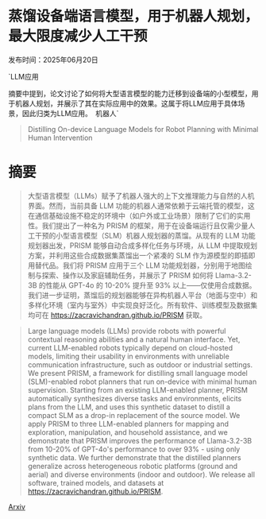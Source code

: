# 蒸馏设备端语言模型，用于机器人规划，最大限度减少人工干预

发布时间：2025年06月20日

`LLM应用

摘要中提到，论文讨论了如何将大型语言模型的能力迁移到设备端的小型模型，用于机器人规划，并展示了其在实际应用中的效果。这属于将LLM应用于具体场景，因此归类为LLM应用。` `机器人`

> Distilling On-device Language Models for Robot Planning with Minimal Human Intervention

# 摘要

> 大型语言模型（LLMs）赋予了机器人强大的上下文推理能力与自然的人机界面。然而，当前具备 LLM 功能的机器人通常依赖于云端托管的模型，这在通信基础设施不稳定的环境中（如户外或工业场景）限制了它们的实用性。我们提出了一种名为 PRISM 的框架，用于在设备端运行且仅需少量人工干预的小型语言模型（SLM）机器人规划器的蒸馏。从现有的 LLM 功能规划器出发，PRISM 能够自动合成多样化任务与环境，从 LLM 中提取规划方案，并利用这些合成数据集蒸馏出一个紧凑的 SLM 作为源模型的即插即用替代品。我们将 PRISM 应用于三个 LLM 功能规划器，分别用于地图绘制与探索、操作以及家庭辅助任务，并展示了 PRISM 如何将 Llama-3.2-3B 的性能从 GPT-4o 的 10-20% 提升至 93% 以上——仅使用合成数据。我们进一步证明，蒸馏后的规划器能够在异构机器人平台（地面与空中）和多样化环境（室内与室外）中实现良好泛化。所有软件、训练模型及数据集均可在 https://zacravichandran.github.io/PRISM 获取。

> Large language models (LLMs) provide robots with powerful contextual reasoning abilities and a natural human interface. Yet, current LLM-enabled robots typically depend on cloud-hosted models, limiting their usability in environments with unreliable communication infrastructure, such as outdoor or industrial settings. We present PRISM, a framework for distilling small language model (SLM)-enabled robot planners that run on-device with minimal human supervision. Starting from an existing LLM-enabled planner, PRISM automatically synthesizes diverse tasks and environments, elicits plans from the LLM, and uses this synthetic dataset to distill a compact SLM as a drop-in replacement of the source model. We apply PRISM to three LLM-enabled planners for mapping and exploration, manipulation, and household assistance, and we demonstrate that PRISM improves the performance of Llama-3.2-3B from 10-20% of GPT-4o's performance to over 93% - using only synthetic data. We further demonstrate that the distilled planners generalize across heterogeneous robotic platforms (ground and aerial) and diverse environments (indoor and outdoor). We release all software, trained models, and datasets at https://zacravichandran.github.io/PRISM.

[Arxiv](https://arxiv.org/abs/2506.17486)